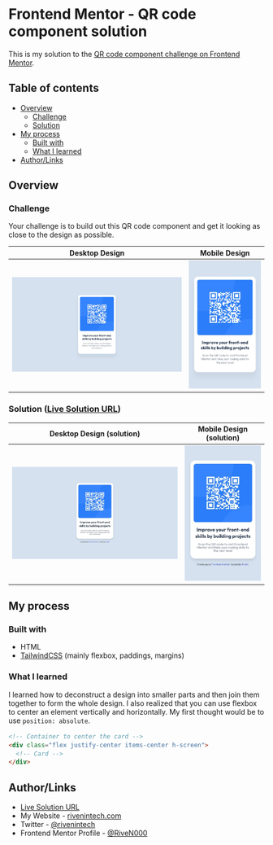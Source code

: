 # Frontend Mentor - QR code component solution

This is my solution to the [QR code component challenge on Frontend Mentor](https://www.frontendmentor.io/challenges/qr-code-component-iux_sIO_H).

## Table of contents

- [Overview](#overview)
  - [Challenge](#challenge)
  - [Solution](#solution-live-solution-url)
- [My process](#my-process)
  - [Built with](#built-with)
  - [What I learned](#what-i-learned)
- [Author/Links](#authorlinks)

## Overview

### Challenge

Your challenge is to build out this QR code component and get it looking as close to the design as possible.

| Desktop Design | Mobile Design |
| --- | --- |
| ![desktop design](./assets/desktop-design.jpg) | ![mobile design](./assets/mobile-design.jpg) |

### Solution ([Live Solution URL](https://rivenintech.github.io/frontend-mentor-solutions/qr-code-component/))

| Desktop Design (solution) | Mobile Design (solution) |
| --- | --- |
| ![desktop design](./assets/desktop-solution.jpg) | ![mobile design](./assets/mobile-solution.jpg) |

## My process

### Built with

- HTML
- [TailwindCSS](https://tailwindcss.com/) (mainly flexbox, paddings, margins)

### What I learned

I learned how to deconstruct a design into smaller parts and then join them together to form the whole design. I also realized that you can use flexbox to center an element vertically and horizontally. My first thought would be to use `position: absolute`.

```html
<!-- Container to center the card -->
<div class="flex justify-center items-center h-screen">
  <!-- Card -->
</div>
```

## Author/Links

- [Live Solution URL](https://rivenintech.github.io/frontend-mentor-solutions/qr-code-component/)
- My Website - [rivenintech.com](https://rivenintech.com)
- Twitter - [@rivenintech](https://www.twitter.com/rivenintech)
- Frontend Mentor Profile - [@RiveN000](https://www.frontendmentor.io/profile/RiveN000)
